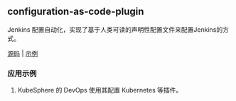 ## configuration-as-code-plugin

Jenkins 配置自动化，实现了基于人类可读的声明性配置文件来配置Jenkins的方式。 

[源码](https://github.com/jenkinsci/configuration-as-code-plugin)  | 
[示例](https://github.com/jenkinsci/configuration-as-code-plugin/tree/master/demos)

### 应用示例
1. KubeSphere 的 DevOps 使用其配置 Kubernetes 等插件。